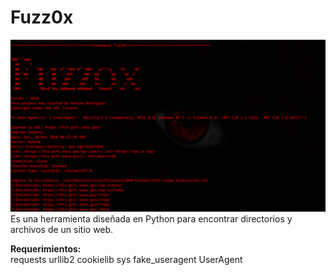 # Fuzz0x

<img src="https://github.com/HernanRodriguez1/Fuzz0x/blob/master/1.png" width="650"/>
<br>
Es una herramienta diseñada en Python para encontrar directorios y archivos de un sitio web.

<b>Requerimientos:</b>
<br>
<span>requests</span>
<span>urllib2</span>
<span>cookielib</span>
<span>sys</span>
<span>fake_useragent</span>
<span>UserAgent</span>  

  

